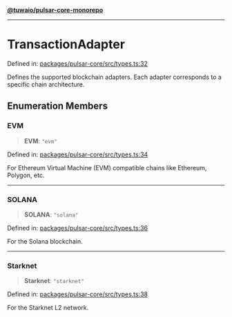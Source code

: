 [**@tuwaio/pulsar-core-monorepo**](../../../README.md)

***

# TransactionAdapter

Defined in: [packages/pulsar-core/src/types.ts:32](https://github.com/TuwaIO/pulsar-core/blob/3307a45a24b5cbed98dc52a5d0d9d419fa72f5c9/packages/pulsar-core/src/types.ts#L32)

Defines the supported blockchain adapters. Each adapter corresponds to a specific chain architecture.

## Enumeration Members

### EVM

> **EVM**: `"evm"`

Defined in: [packages/pulsar-core/src/types.ts:34](https://github.com/TuwaIO/pulsar-core/blob/3307a45a24b5cbed98dc52a5d0d9d419fa72f5c9/packages/pulsar-core/src/types.ts#L34)

For Ethereum Virtual Machine (EVM) compatible chains like Ethereum, Polygon, etc.

***

### SOLANA

> **SOLANA**: `"solana"`

Defined in: [packages/pulsar-core/src/types.ts:36](https://github.com/TuwaIO/pulsar-core/blob/3307a45a24b5cbed98dc52a5d0d9d419fa72f5c9/packages/pulsar-core/src/types.ts#L36)

For the Solana blockchain.

***

### Starknet

> **Starknet**: `"starknet"`

Defined in: [packages/pulsar-core/src/types.ts:38](https://github.com/TuwaIO/pulsar-core/blob/3307a45a24b5cbed98dc52a5d0d9d419fa72f5c9/packages/pulsar-core/src/types.ts#L38)

For the Starknet L2 network.
